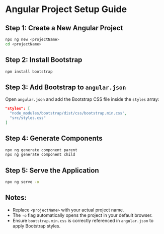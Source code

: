 # Angular Project Setup Guide  

## Step 1: Create a New Angular Project  
```sh
npx ng new <projectName>
cd <projectName>
```

## Step 2: Install Bootstrap  
```sh
npm install bootstrap
```

## Step 3: Add Bootstrap to `angular.json`  
Open `angular.json` and add the Bootstrap CSS file inside the `styles` array:  

```json
"styles": [
  "node_modules/bootstrap/dist/css/bootstrap.min.css",
  "src/styles.css"
]
```

## Step 4: Generate Components  
```sh
npx ng generate component parent  
npx ng generate component child  
```

## Step 5: Serve the Application  
```sh
npx ng serve -o
```

## Notes:  
- Replace `<projectName>` with your actual project name.  
- The `-o` flag automatically opens the project in your default browser.  
- Ensure `bootstrap.min.css` is correctly referenced in `angular.json` to apply Bootstrap styles.  


